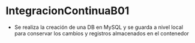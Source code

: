# IntegracionContinuaB01

- Se realiza la creación de una DB en MySQL y se guarda a nivel local para conservar los cambios y registros almacenados en el contenedor

